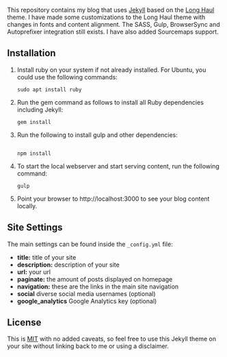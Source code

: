 This repository contains my blog that uses [Jekyll](https://jekyllrb.com/) based on the [Long Haul](https://github.com/brianmaierjr/long-haul) theme. I have made some customizations to the Long Haul theme with changes in fonts and content alignment. The SASS, Gulp, BrowserSync and Autoprefixer integration still exists. I have also added Sourcemaps support.

## Installation

1. Install ruby on your system if not already installed. For Ubuntu, you could use the following commands:

   ```
   sudo apt install ruby
   ```

2. Run the gem command as follows to install all Ruby dependencies including Jekyll:

   ```
   gem install
   ```

3. Run the following to install gulp and other dependencies:

   ```

   npm install
   ```

4. To start the local webserver and start serving content, run the following command:

   ```
   gulp
   ```
5. Point your browser to http://localhost:3000 to see your blog content locally.

## Site Settings

The main settings can be found inside the `_config.yml` file:

- **title:** title of your site
- **description:** description of your site
- **url:** your url
- **paginate:** the amount of posts displayed on homepage
- **navigation:** these are the links in the main site navigation
- **social** diverse social media usernames (optional)
- **google_analytics** Google Analytics key (optional)

## License

This is [MIT](LICENSE) with no added caveats, so feel free to use this Jekyll theme on your site without linking back to me or using a disclaimer.
